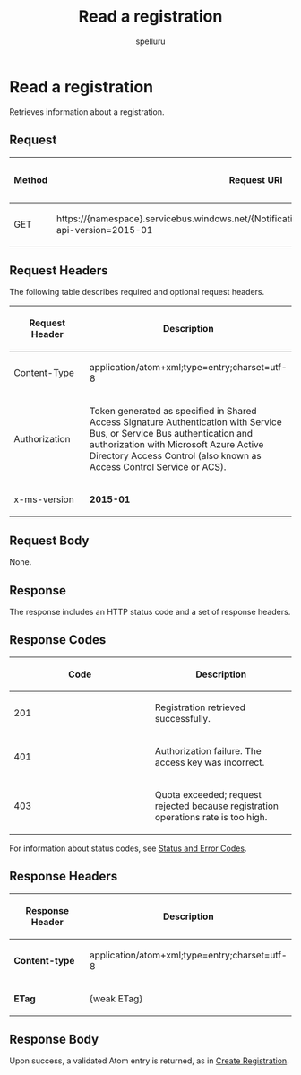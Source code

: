 ﻿---
title: "Read a registration"
ms.custom: ""
ms.date: "2019-04-05"
ms.prod: "azure"
ms.reviewer: ""
ms.service: "notification-hubs"
ms.suite: ""
ms.tgt_pltfrm: ""
ms.topic: "reference"
author: "spelluru"
ms.author: "spelluru"
manager: "timlt"

---

# Read a registration
Retrieves information about a registration.

## Request

<table>
<colgroup>
<col style="width: 33%" />
<col style="width: 33%" />
<col style="width: 33%" />
</colgroup>
<thead>
<tr class="header">
<th><p>Method</p></th>
<th><p>Request URI</p></th>
<th><p>HTTP version</p></th>
</tr>
</thead>
<tbody>
<tr class="odd">
<td><p>GET</p></td>
<td><p>https://{namespace}.servicebus.windows.net/{NotificationHub}/registrations/&lt;registrationId&gt;?api-version=2015-01</p></td>
<td><p>HTTP/1.1</p></td>
</tr>
</tbody>
</table>


## Request Headers

The following table describes required and optional request headers.

<table>
<colgroup>
<col style="width: 50%" />
<col style="width: 50%" />
</colgroup>
<thead>
<tr class="header">
<th><p>Request Header</p></th>
<th><p>Description</p></th>
</tr>
</thead>
<tbody>
<tr class="odd">
<td><p>Content-Type</p></td>
<td><p>application/atom+xml;type=entry;charset=utf-8</p></td>
</tr>
<tr class="even">
<td><p>Authorization</p></td>
<td><p>Token generated as specified in Shared Access Signature Authentication with Service Bus, or Service Bus authentication and authorization with Microsoft Azure Active Directory Access Control (also known as Access Control Service or ACS).</p></td>
</tr>
<tr class="odd">
<td><p>x-ms-version</p></td>
<td><p><strong>2015-01</strong></p></td>
</tr>
</tbody>
</table>


## Request Body

None.

## Response

The response includes an HTTP status code and a set of response headers.

## Response Codes

<table>
<colgroup>
<col style="width: 50%" />
<col style="width: 50%" />
</colgroup>
<thead>
<tr class="header">
<th><p>Code</p></th>
<th><p>Description</p></th>
</tr>
</thead>
<tbody>
<tr class="odd">
<td><p>201</p></td>
<td><p>Registration retrieved successfully.</p></td>
</tr>
<tr class="even">
<td><p>401</p></td>
<td><p>Authorization failure. The access key was incorrect.</p></td>
</tr>
<tr class="odd">
<td><p>403</p></td>
<td><p>Quota exceeded; request rejected because registration operations rate is too high.</p></td>
</tr>
</tbody>
</table>


For information about status codes, see [Status and Error Codes](http://msdn.microsoft.com/library/windowsazure/dd179357.aspx).

## Response Headers

<table>
<colgroup>
<col style="width: 50%" />
<col style="width: 50%" />
</colgroup>
<thead>
<tr class="header">
<th><p>Response Header</p></th>
<th><p>Description</p></th>
</tr>
</thead>
<tbody>
<tr class="odd">
<td><p><strong>Content-type</strong></p></td>
<td><p>application/atom+xml;type=entry;charset=utf-8</p></td>
</tr>
<tr class="even">
<td><p><strong>ETag</strong></p></td>
<td><p>{weak ETag}</p></td>
</tr>
</tbody>
</table>


## Response Body

Upon success, a validated Atom entry is returned, as in [Create Registration](dn223265\(v=azure.100\).md).

